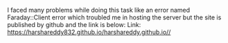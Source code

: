 I faced many problems while doing this task like an error named Faraday::Client error which troubled me in hosting the server but the site is published by github and the link is below:
Link: https://harshareddy832.github.io/harshareddy.github.io//
